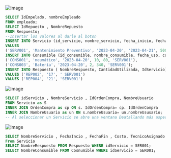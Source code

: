 ![image](https://github.com/RenzoAr10/DBD-KomaqService/assets/121067321/7ad6fe16-19cc-4224-a347-29cd9d0e5a5d)

```sql
SELECT IdEmpelado, nombreEmpleado 
FROM empleado;
SELECT IdRepuesto , NombreRepuesto
FROM Respuesto;
--Insertar los valores al darle al boton
INSERT INTO Servicio (id_servicio, nombre_servicio, fecha_inicio, fecha_fin, costo, cantidad_servicios, subtotal_servicios, tecnico_asignado, id_orden_compra, id_factura) 
VALUES
('SERV001', 'Mantenimiento Preventivo', '2023-04-20', '2023-04-21', 500, 1, 500, 'Hector Rojas', 'OC001', 'FAC001'),
INSERT INTO Consumible (id_consumible, nombre_consumible, fecha_uso, cantidad, costo, id_servicio) VALUES
('CONS001', 'neumático', '2023-04-20', 10, 80, 'SERV001'),
('CONS003', 'Batería', '2023-04-20', 2, 340, 'SERV001');
INSERT INTO Respuesto ( NombreRespuesto, CantidadUtilizada, IdServicio)
VALUES ('REP002', '17', ' SERV001')
VALUES ('REP004', '21', 'SERV001')

```
![image](https://github.com/RenzoAr10/DBD-KomaqService/assets/121067321/c16fc45e-5645-48c1-9b7a-8c8962f86b73)

```sql
SELECT idServicio , NombreServicio , IdOrdenCompra, NombreUsuario
FROM Servicio as S
INNER JOIN OrdenCompra as cp ON s. IdOrdenCompra= cp. IdOrdenCompra
INNER JOIN NombreUsuario as un ON s.nombreUsuario= un.nombreUsusario;
-- Al seleccionar un Servicio se abre una ventana Deatallando más aspectos de este, basado en su IdServicio
```
![image](https://github.com/RenzoAr10/DBD-KomaqService/assets/121067321/d01fe164-f115-43e5-943e-d4bdfea671c4)
```sql
SELECT NombreServicio , FechaIncio , FechaFin , Costo, TecnicoAsignado , NombreConsumible, NombreRespuesto
From Servicio
SELECT NombreRespuesto FROM Respuesto WHERE idServicio = SER001;
SELECT NombreConsumible FROM Cosnumible WHERE idServicio = SER001; 
```
